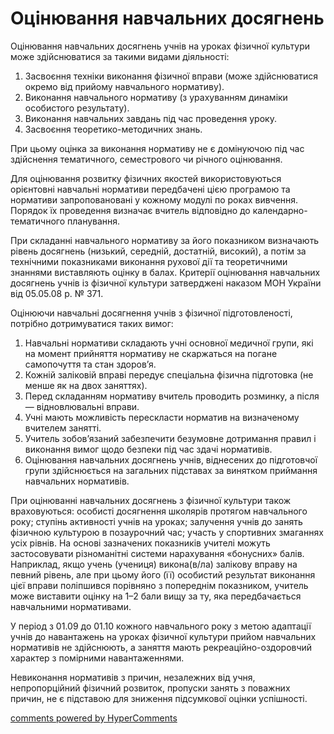 <div id="hypercomments_widget" class="js-hypercomments-widget invisible"></div>

Оцінювання навчальних досягнень
=============================================

Оцінювання навчальних досягнень учнів на уроках фізичної культури може здійснюватися за такими видами діяльності:

1. Засвоєння техніки виконання фізичної вправи (може здійснюватися окремо від прийому навчального нормативу).
2. Виконання навчального нормативу (з урахуванням динаміки особистого результату).
3. Виконання навчальних завдань під час проведення уроку.
4. Засвоєння теоретико-методичних знань.

При цьому оцінка за виконання нормативу не є домінуючою під час здійснення тематичного, семестрового чи річного оцінювання.

Для оцінювання розвитку фізичних якостей використовуються орієнтовні навчальні нормативи передбачені цією програмою та нормативи запроповановані у кожному модулі по роках вивчення. Порядок їх проведення визначає вчитель відповідно до календарно-тематичного планування.

При складанні навчального нормативу за його показником визначають рівень досягнень (низький, середній, достатній, високий), а потім за технічними показниками виконання рухової дії та теоретичними знаннями виставляють оцінку в балах. Критерії оцінювання навчальних досягнень учнів із фізичної культури затверджені наказом МОН України від 05.05.08 р. № 371.

Оцінюючи навчальні досягнення учнів з фізичної підготовленості, потрібно дотримуватися таких вимог:

1. Навчальні нормативи складають учні основної медичної групи, які на момент прийняття нормативу не скаржаться на погане самопочуття та стан здоров’я.
2. Кожній заліковій вправі передує спеціальна фізична підготовка (не менше як на двох заняттях).
3. Перед складанням нормативу вчитель проводить розминку, а після — відновлювальні вправи.
4. Учні мають можливість перескласти норматив на визначеному вчителем занятті.
5. Учитель зобов’язаний забезпечити безумовне дотримання правил і виконання вимог щодо безпеки під час здачі нормативів.
6. Оцінювання навчальних досягнень учнів, віднесених до підготовчої групи здійснюється на загальних підставах за винятком приймання навчальних нормативів.

При оцінюванні навчальних досягнень з фізичної культури також враховуються: особисті досягнення школярів протягом навчального року; ступінь активності учнів на уроках; залучення учнів до занять фізичною культурою в позаурочний час; участь у спортивних змаганнях усіх рівнів. На основі зазначених показників учителі можуть застосовувати різноманітні системи нарахування «бонусних» балів. Наприклад, якщо учень (учениця) викона(в/ла) залікову вправу на певний рівень, але при цьому його (її) особистий результат виконання цієї вправи поліпшився порівняно з попереднім показником, учитель може виставити оцінку на 1–2 бали вищу за ту, яка передбачається навчальними нормативами.

У період з 01.09 до 01.10 кожного навчального року з метою адаптації учнів до навантажень на уроках фізичної культури прийом навчальних нормативів не здійснюють, а заняття мають рекреаційно-оздоровчий характер з помірними навантаженнями.

Невиконання нормативів з причин, незалежних від учня, непропорційний фізичний розвиток, пропуски занять з поважних причин, не є підставою для зниження підсумкової оцінки успішності.
    
<div class="js-hypercomments-container">
    <a href="http://hypercomments.com" class="hc-link" title="comments widget">comments powered by HyperComments</a>
</div>